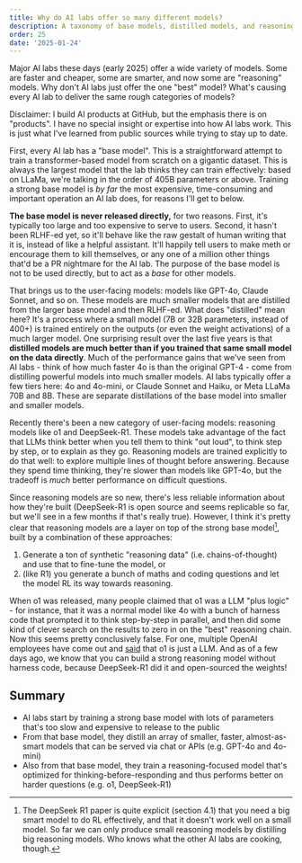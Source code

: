 ```yaml
---
title: Why do AI labs offer so many different models?
description: A taxonomy of base models, distilled models, and reasoning models
order: 25
date: '2025-01-24'
---
```


Major AI labs these days (early 2025) offer a wide variety of models. Some are faster and cheaper, some are smarter, and now some are "reasoning" models. Why don't AI labs just offer the one "best" model? What's causing every AI lab to deliver the same rough categories of models?

Disclaimer: I build AI products at GitHub, but the emphasis there is on "products". I have no special insight or expertise into how AI labs work. This is just what I've learned from public sources while trying to stay up to date.

First, every AI lab has a "base model". This is a straightforward attempt to train a transformer-based model from scratch on a gigantic dataset. This is always the largest model that the lab thinks they can train effectively: based on LLaMa, we're talking in the order of 405B parameters or above. Training a strong base model is _by far_ the most expensive, time-consuming and important operation an AI lab does, for reasons I'll get to below.

**The base model is never released directly,** for two reasons. First, it's typically too large and too expensive to serve to users. Second, it hasn't been RLHF-ed yet, so it'll behave like the raw gestalt of human writing that it is, instead of like a helpful assistant. It'll happily tell users to make meth or encourage them to kill themselves, or any one of a million other things that'd be a PR nightmare for the AI lab. The purpose of the base model is not to be used directly, but to act as a _base_ for other models.

That brings us to the user-facing models: models like GPT-4o, Claude Sonnet, and so on. These models are much smaller models that are distilled from the larger base model and then RLHF-ed. What does "distilled" mean here? It's a process where a small model (7B or 32B parameters, instead of 400+) is trained entirely on the outputs (or even the weight activations) of a much larger model. One surprising result over the last five years is that **distilled models are much better than if you trained that same small model on the data directly**. Much of the performance gains that we've seen from AI labs - think of how much faster 4o is than the original GPT-4 - come from distilling powerful models into much smaller models. AI labs typically offer a few tiers here: 4o and 4o-mini, or Claude Sonnet and Haiku, or Meta LLaMa 70B and 8B. These are separate distillations of the base model into smaller and smaller models.

Recently there's been a new category of user-facing models: reasoning models like o1 and DeepSeek-R1. These models take advantage of the fact that LLMs think better when you tell them to think "out loud", to think step by step, or to explain as they go. Reasoning models are trained explicitly to do that well: to explore multiple lines of thought before answering. Because they spend time thinking, they're slower than models like GPT-4o, but the tradeoff is _much_ better performance on difficult questions.

Since reasoning models are so new, there's less reliable information about how they're built (DeepSeek-R1 is open source and seems replicable so far, but we'll see in a few months if that's really true). However, I think it's pretty clear that reasoning models are a layer on top of the strong base model[^1], built by a combination of these approaches:

1. Generate a ton of synthetic "reasoning data" (i.e. chains-of-thought) and use that to fine-tune the model, or
2. (like R1) you generate a bunch of maths and coding questions and let the model RL its way towards reasoning.

When o1 was released, many people claimed that o1 was a LLM "plus logic" - for instance, that it was a normal model like 4o with a bunch of harness code that prompted it to think step-by-step in parallel, and then did some kind of clever search on the results to zero in on the "best" reasoning chain. Now this seems pretty conclusively false. For one, multiple OpenAI employees have come out and [said](https://x.com/__nmca__/status/1870170101091008860) that o1 is just a LLM. And as of a few days ago, we know that you can build a strong reasoning model without harness code, because DeepSeek-R1 did it and open-sourced the weights!

## Summary

- AI labs start by training a strong base model with lots of parameters that's too slow and expensive to release to the public
- From that base model, they distill an array of smaller, faster, almost-as-smart models that can be served via chat or APIs (e.g. GPT-4o and 4o-mini)
- Also from that base model, they train a reasoning-focused model that's optimized for thinking-before-responding and thus performs better on harder questions (e.g. o1, DeepSeek-R1)


[^1]: The DeepSeek R1 paper is quite explicit (section 4.1) that you need a big smart model to do RL effectively, and that it doesn't work well on a small model. So far we can only produce small reasoning models by distilling big reasoning models. Who knows what the other AI labs are cooking, though.
